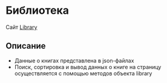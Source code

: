 # Библиотека
Сайт [Library](https://vlad66m.github.io/libraryScripts/)
## Описание
* Данные о книгах представлена в json-файлах
* Поиск, сортировка и вывод данных о книге на страницу осуществляется с помощью методов объекта library
